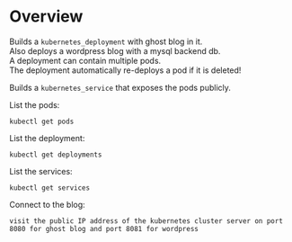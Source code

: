 # Overview
Builds a `kubernetes_deployment` with ghost blog in it. <br>
Also deploys a wordpress blog with a mysql backend db.<br>
A deployment can contain multiple pods.<br>
The deployment automatically re-deploys a pod if it is deleted!<br>

Builds a `kubernetes_service` that exposes the pods publicly.<br>


List the pods:

    kubectl get pods
 
List the deployment:

    kubectl get deployments

List the services:

    kubectl get services
   
Connect to the blog:

    visit the public IP address of the kubernetes cluster server on port 8080 for ghost blog and port 8081 for wordpress
